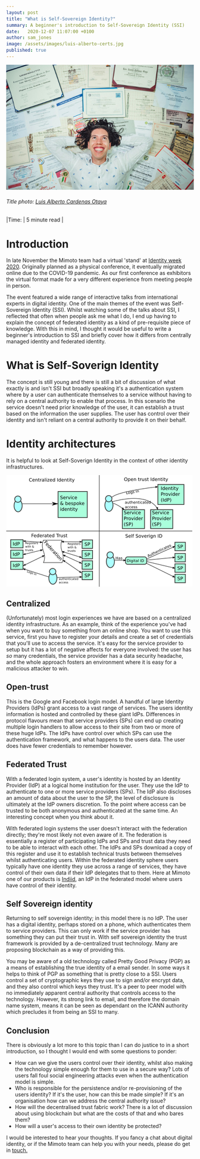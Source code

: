 ```yaml
---
layout: post
title: "What is Self-Sovereign Identity?"
summary: A beginner's introduction to Self-Sovereign Identity (SSI)
date:   2020-12-07 11:07:00 +0100
author: sam_jones
image: /assets/images/luis-alberto-certs.jpg
published: true
---
```


![a person amongst their papers](/assets/images/luis-alberto-certs.jpg)
###### Title photo: [Luis Alberto Cardenas Otaya](https://www.pexels.com/@luis-alberto-cardenas-otaya-2321018)

|Time:  | 5 minute read |


# Introduction

In late November the Mimoto team had a virtual 'stand' at [Identity week 2020](https://www.terrapinn.com/exhibition/identity-week/index.stm).
Originally planned as a physical conference, it eventually migrated online due
to the COVID-19 pandemic. As our first conference as exhibitors the virtual
format made for a very different experience from meeting people in person.

The event featured a wide range of interactive talks from international experts
in digital identity. One of the main themes of the event was Self-Sovereign
Identity (SSI).  Whilst watching some of the talks about SSI, I reflected that
often when people ask me what I do, I end up having to explain the concept of
federated identity as a kind of pre-requisite piece of knowledge. With this in
mind, I thought it would be useful to write a beginner's introduction to SSI
and briefly cover how it differs from centrally managed identity and federated
identity.

# What is Self-Soverign Identity

The concept is still young and there is still a bit of discussion of what
exactly is and isn't SSI but broadly speaking it's a authentication system
where by a user can authenticate themselves to a service without having to rely
on a central authority to enable that process.  In this scenario the service
doesn't need prior knowledge of the user, it can establish a trust based on the
information the user supplies.  The user has control over their identity and
isn't reliant on a central authority to provide it on their behalf.

# Identity architectures

It is helpful to look at Self-Soverign Identity in the context of other identity infrastructures.

![identity architectures diagram](/assets/images/id-architectures.png)

## Centralized

(Unfortunately) most login experiences we have are based on a centralized
identity infrastructure. As an example, think of the experience you've had when
you want to buy something from an online shop. You want to use this service,
first you have to register your details and create a set of credentials that
you'll use to access the service. It's easy for the service provider to setup
but it has a lot of negative affects for everyone involved: the user has _so_
many credentials, the service provider has a data security headache, and the
whole approach fosters an environment where it is easy for a malicious attacker
to win.

## Open-trust

This is the Google and Facebook login model. A handful of large Identity
Providers (IdPs) grant access to a vast range of services. The users identity
information is hosted and controlled by these giant IdPs. Differences in
protocol flavours mean that service providers (SPs) can end up creating multiple
login handlers to allow access to their site from two or more of these huge
IdPs. The IdPs have control over which SPs can use the authentication
framework, and what happens to the users data. The user does have fewer
credentials to remember however.

## Federated Trust

With a federated login system, a user's identity is hosted by an Identity
Provider (IdP) at a logical home institution for the user. They use the IdP to
authenticate to one or more service providers (SPs). The IdP also discloses an
amount of data about the user to the SP, the level of disclosure is ultimately
at the IdP owners discretion. To the point where access can be trusted to be
both anonymous and authenticated at the same time. An interesting concept when
you think about it.

With federated login systems the user doesn't interact with the federation
directly; they're most likely not even aware of it. The federation is
essentially a register of participating IdPs and SPs and trust data they need
to be able to interact with each other.  The IdPs and SPs download a copy of
this register and use it to establish technical trusts between themselves
whilst authenticating users.  Within the federated identity sphere users
typically have one identity they use across a range of services, they have
control of their own data if their IdP delegates that to them. Here at Mimoto
one of our products is [Indiid](https://indiid.net), an IdP in the federated
model where users have control of their identity.

## Self Sovereign identity

Returning to self sovereign identity; in this model there is no IdP. The user
has a digital identity, perhaps stored on a phone, which authenticates them to
service providers. This can only work if the service provider has something
they can put their trust in. With self sovereign identity the trust framework is
provided by a de-centralized trust technology. Many are proposing blockchain as
a way of providing this.

You may be aware of a old technology called Pretty Good Privacy (PGP) as a
means of establishing the true identity of a email sender. In some ways it
helps to think of PGP as something that is pretty close to a SSI. Users control
a set of cryptographic keys they use to sign and/or encrypt data, and they also
control which keys they trust. It's a peer to peer model with no immediately
apparent central authority that controls access to the technology. However,
its strong link to email, and therefore the domain name system, means it can
be seen as dependant on the ICANN authority which precludes it from being an
SSI to many.

## Conclusion

There is obviously a lot more to this topic than I can do justice to in a short
introduction, so I thought I would end with some questions to ponder:

 * How can we give the users control over their identity, whilst also making the technology simple enough for them to use in a secure way? Lots of users fall foul social engineering attacks even when the authentication model is simple.
 * Who is responsible for the persistence and/or re-provisioning of the users identity? If it's the user, how can this be made simple? If it's an organisation how can we address the central authority issue?
 * How will the decentralised trust fabric work? There is a lot of discussion about using blockchain but what are the costs of that and who bares them?
 * How will a user's access to their own identity be protected?

I would be interested to hear your thoughts. If you fancy a chat about digital identity, or if the Mimoto team can help you with your needs, please do get in [touch.](/contact/)



